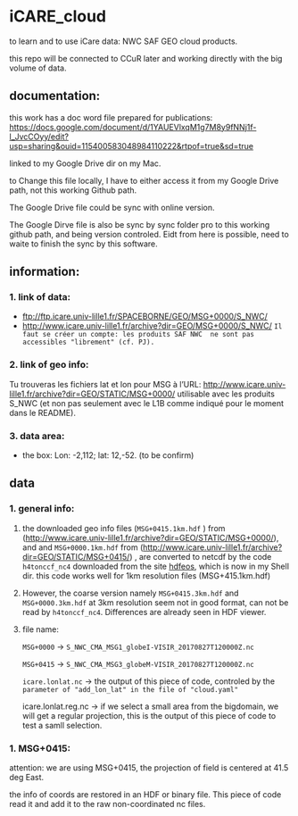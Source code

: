 # iCARE_cloud
to learn and to use iCare data: NWC SAF GEO cloud products.

this repo will be connected to CCuR later and working directly with the big volume of data.
## documentation:

this work has a doc word file prepared for publications:
https://docs.google.com/document/d/1YAUEVlxqM1g7M8y9fNNj1f-l_JvcCOyy/edit?usp=sharing&ouid=115400583048984110222&rtpof=true&sd=true

linked to my Google Drive dir on my Mac.

to Change this file locally, I have to either access it from my Google Drive path, 
not this working Github path.

 The Google Drive file could be sync with online version.

The Google Dirve file is also be sync by sync folder pro to this working github path, and being version controled.
Eidt from here is possible, need to waite to finish the sync by this software.

## information:
### 1. link of data: 
- ftp://ftp.icare.univ-lille1.fr/SPACEBORNE/GEO/MSG+0000/S_NWC/ 
- http://www.icare.univ-lille1.fr/archive?dir=GEO/MSG+0000/S_NWC/ `Il faut se créer un compte: les produits SAF NWC 
ne sont pas accessibles "librement" (cf. PJ).`
### 2. link of geo info:
Tu trouveras les fichiers lat et lon pour MSG à l’URL:
http://www.icare.univ-lille1.fr/archive?dir=GEO/STATIC/MSG+0000/
utilisable avec les produits S_NWC 
(et non pas seulement avec le L1B comme indiqué pour le moment dans le README).

### 3. data area:
- the box: Lon: -2,112; lat: 12,-52. (to be confirm)


## data

### 1. general info:
1. the downloaded geo info files (`MSG+0415.1km.hdf` ) from
(http://www.icare.univ-lille1.fr/archive?dir=GEO/STATIC/MSG+0000/), 
and and `MSG+0000.1km.hdf` from (http://www.icare.univ-lille1.fr/archive?dir=GEO/STATIC/MSG+0415/)
, are converted to netcdf by the code `h4tonccf_nc4` downloaded
from the site [hdfeos](http://hdfeos.org/software/h4cflib.php),
which is now in my Shell dir. this code works well for 1km resolution files (MSG+415.1km.hdf)

2. However, the coarse version namely `MSG+0415.3km.hdf` and 
`MSG+0000.3km.hdf` at 3km resolution seem not in good format, can not be read by 
`h4tonccf_nc4`. Differences are already seen in HDF viewer.

3. file name: 


    `MSG+0000` ->  `S_NWC_CMA_MSG1_globeI-VISIR_20170827T120000Z.nc`


    `MSG+0415` ->  `S_NWC_CMA_MSG3_globeM-VISIR_20170827T120000Z.nc`
   

    `icare.lonlat.nc` -> the output of this piece of code, controled by the 
    `parameter of "add_lon_lat" in the file of "cloud.yaml"`

    icare.lonlat.reg.nc -> if we select a small area from the bigdomain, we will get 
    a regular projection, this is the output of this piece of code to test a samll selection.

### 1. MSG+0415:

attention: we are using MSG+0415, the projection of field is centered at 41.5 deg East.

the info of coords are restored in an HDF or binary file.
This piece of code read it and add it to the raw non-coordinated nc files.




